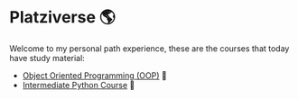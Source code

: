 # Platziverse 🌎
Welcome to my personal path experience, these are the courses that today have study material:

* [Object Oriented Programming (OOP)](https://github.com/yepedraza/platziverse/tree/master/CourseOOP) 📃
* [Intermediate Python Course](https://github.com/yepedraza/platziverse/tree/master/IntermediatePy) 🐍
